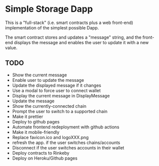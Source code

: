 # Simple Storage Dapp

This is a "full-stack" (i.e. smart contracts plus a web front-end) implementation of the simplest possible Dapp.

The smart contract stores and updates a "message" string, and the front-end displays the message and enables the user to update it with a new value.

## TODO

- Show the current message
- Enable user to update the message
- Update the displayed message if it changes
- Use a modal to force user to connect wallet
- Display the current message in DisplayMessage
- Update the message
- Show the currently-connected chain
- Prompt the user to switch to a supported chain
- Make it prettier
- Deploy to github pages
- Automate frontend redeployment with github actions
- Make it mobile-friendly
- Replace favicon.ico and logoXXX.png
- refresh the app. if the user switches chains/accounts
- Disconnect if the user switches accounts in their wallet
- Deploy contracts to Rinkeby
- Deploy on Heroku/Github pages

